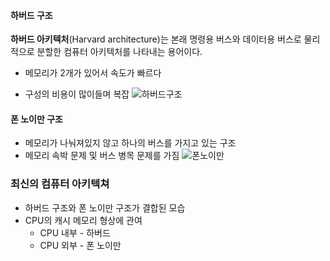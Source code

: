 #### 하버드 구조
**하버드 아키텍처**(Harvard architecture)는 본래 명령용 버스와 데이터용 버스로 물리적으로 분할한 컴퓨터 아키텍처를 나타내는 용어이다.
* 메모리가 2개가 있어서 속도가 빠르다
- 구성의 비용이 많이들며 복잡
![하버드구조](https://upload.wikimedia.org/wikipedia/commons/thumb/3/3f/Harvard_architecture.svg/440px-Harvard_architecture.svg.png)

#### 폰 노이만 구조
- 메모리가 나눠져있지 않고 하나의 버스를 가지고 있는 구조
- 메모리 속박 문제 및 버스 병목 문제를 가짐
![폰노이만](https://upload.wikimedia.org/wikipedia/commons/thumb/e/e5/Von_Neumann_Architecture.svg/2560px-Von_Neumann_Architecture.svg.png)

### 최신의 컴퓨터 아키텍쳐
- 하버드 구조와 폰 노이만 구조가 결합된 모습
- CPU의 캐시 메모리 형상에 관여
	- CPU 내부 - 하버드
	- CPU 외부 - 폰 노이만
